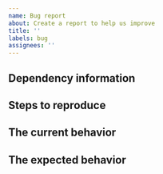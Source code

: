 ```yaml
---
name: Bug report
about: Create a report to help us improve
title: ''
labels: bug
assignees: ''
---
```


## Dependency information

## Steps to reproduce

## The current behavior

## The expected behavior
